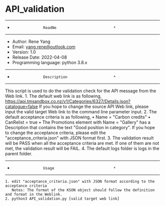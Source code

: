 # API_validation
*****************************************************
*                   ReadNe                          *
*****************************************************
*   Author: Rene Yang
*   Email: yang.rene@outlook.com
*   Version: 1.0
*   Release Date: 2022-04-08
*   Programming language: python 3.8.x
*****************************************************
*                   Description                     *
*****************************************************
This script is used to do the validation check for the API message from the Web link.
    1. The default web link is as following,
        https://api.tmsandbox.co.nz/v1/Categories/6327/Details.json?catalogue=false
        If you hope to change the source API Web link, please input the valid target Web link to the command line parameter input.
    2. The default acceptance criteria is as following,
        • Name = "Carbon credits"
        • CanRelist = true
        • The Promotions element with Name = "Gallery" has a Description that contains the text "Good position in category".
        If you hope to change the acceptance criteria, please edit the "acceptance_criteria.json" with JSON format first.
    3. The validation result will be PASS when all the acceptance criteria are met. If one of them are not met, the validation result will be FAIL.
    4. The default logs folder is logs in the parent folder.
*****************************************************
*                   Usage                           *
*****************************************************
    1. edit "acceptance_criteria.json" with JSON format according to the acceptance criteria
       Notes: The format of the KSON object should follow the definition and format in the Weblink.
    2. python3 API_validation.py [valid target web link]
